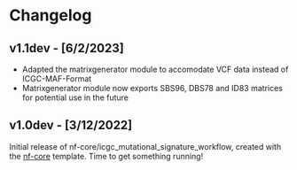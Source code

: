 # Changelog

## v1.1dev - [6/2/2023]

- Adapted the matrixgenerator module to accomodate VCF data instead of ICGC-MAF-Format
- Matrixgenerator module now exports SBS96, DBS78 and ID83 matrices for potential use in the future

## v1.0dev - [3/12/2022]

Initial release of nf-core/icgc_mutational_signature_workflow, created with the [nf-core](https://nf-co.re/) template. Time to get something running!

